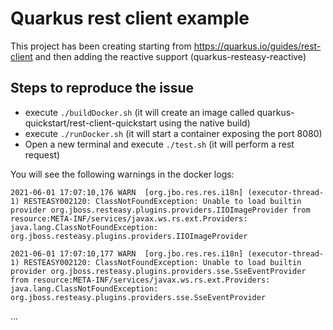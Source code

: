 # Quarkus rest client example

This project has been creating starting from https://quarkus.io/guides/rest-client and then adding the reactive support (quarkus-resteasy-reactive)

## Steps to reproduce the issue

 * execute `./buildDocker.sh` (it will create an image called quarkus-quickstart/rest-client-quickstart using the native build)
 * execute `./runDocker.sh` (it will start a container exposing the port 8080)
 * Open a new terminal and execute `./test.sh` (it will perform a rest request)
 
 You will see the following warnings in the docker logs:

`2021-06-01 17:07:10,176 WARN  [org.jbo.res.res.i18n] (executor-thread-1) RESTEASY002120: ClassNotFoundException: Unable to load builtin provider org.jboss.resteasy.plugins.providers.IIOImageProvider from resource:META-INF/services/javax.ws.rs.ext.Providers: java.lang.ClassNotFoundException: org.jboss.resteasy.plugins.providers.IIOImageProvider`

`2021-06-01 17:07:10,177 WARN  [org.jbo.res.res.i18n] (executor-thread-1) RESTEASY002120: ClassNotFoundException: Unable to load builtin provider org.jboss.resteasy.plugins.providers.sse.SseEventProvider from resource:META-INF/services/javax.ws.rs.ext.Providers: java.lang.ClassNotFoundException: org.jboss.resteasy.plugins.providers.sse.SseEventProvider
`

...
